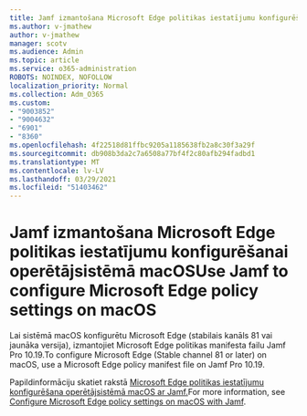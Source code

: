 ```yaml
---
title: Jamf izmantošana Microsoft Edge politikas iestatījumu konfigurēšanai operētājsistēmā macOS
ms.author: v-jmathew
author: v-jmathew
manager: scotv
ms.audience: Admin
ms.topic: article
ms.service: o365-administration
ROBOTS: NOINDEX, NOFOLLOW
localization_priority: Normal
ms.collection: Adm_O365
ms.custom:
- "9003852"
- "9004632"
- "6901"
- "8360"
ms.openlocfilehash: 4f22518d81ffbc9205a1185638fb2a8c30f3a29f
ms.sourcegitcommit: db908b3da2c7a6508a77bf4f2c80afb294fadbd1
ms.translationtype: MT
ms.contentlocale: lv-LV
ms.lasthandoff: 03/29/2021
ms.locfileid: "51403462"
---
```

# <a name="use-jamf-to-configure-microsoft-edge-policy-settings-on-macos"></a><span data-ttu-id="95426-102">Jamf izmantošana Microsoft Edge politikas iestatījumu konfigurēšanai operētājsistēmā macOS</span><span class="sxs-lookup"><span data-stu-id="95426-102">Use Jamf to configure Microsoft Edge policy settings on macOS</span></span>

<span data-ttu-id="95426-103">Lai sistēmā macOS konfigurētu Microsoft Edge (stabilais kanāls 81 vai jaunāka versija), izmantojiet Microsoft Edge politikas manifesta failu Jamf Pro 10.19.</span><span class="sxs-lookup"><span data-stu-id="95426-103">To configure Microsoft Edge (Stable channel 81 or later) on macOS, use a Microsoft Edge policy manifest file on Jamf Pro 10.19.</span></span>

<span data-ttu-id="95426-104">Papildinformāciju skatiet rakstā [Microsoft Edge politikas iestatījumu konfigurēšana operētājsistēmā macOS ar Jamf.](https://go.microsoft.com/fwlink/?linkid=2134761)</span><span class="sxs-lookup"><span data-stu-id="95426-104">For more information, see [Configure Microsoft Edge policy settings on macOS with Jamf](https://go.microsoft.com/fwlink/?linkid=2134761).</span></span>
